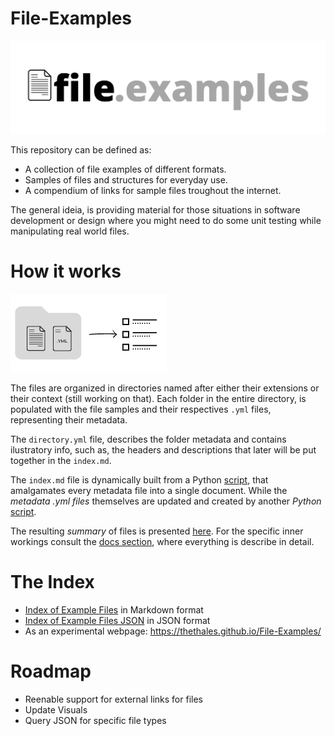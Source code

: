 # File-Examples

![Files Examples Horizontal](meta-files/img/FilesExamplesLogoAlternative.png)

This repository can be defined as:
- A collection of file examples of different formats.
- Samples of files and structures for everyday use.
- A compendium of links for sample files troughout the internet.

The general ideia, is providing material for those situations in software development or design where you might need to do some unit testing while manipulating real world files.

# How it works

![Files Examples Horizontal](./meta-files/img/diagram.png)

The files are organized in directories named after either their extensions or their context (still working on that). Each folder in the entire directory, is populated with  the file samples and their respectives ```.yml``` files, representing their metadata.

The ```directory.yml``` file, describes the folder metadata and contains ilustratory info, such as, the headers and descriptions that later will be put together in the ```index.md```.

The ```index.md``` file is dynamically built from a Python [script](./meta-files/run_updateIndexFile.py), that amalgamates every metadata file into a single document. While the _metadata .yml files_ themselves are updated and created by another _Python_ [script](./meta-files/run_updateMetadata.py).

The resulting _summary_ of files is presented [here](/index.md). For the specific inner workings consult the [docs section](./meta-files/docs), where everything is describe in detail.

# The Index

- [Index of Example Files](/index.md) in Markdown format
- [Index of Example Files JSON](./meta-files/file-examples.json) in JSON format
- As an experimental webpage: https://thethales.github.io/File-Examples/

# Roadmap

- Reenable support for external links for files
- Update Visuals
- Query JSON for specific file types


